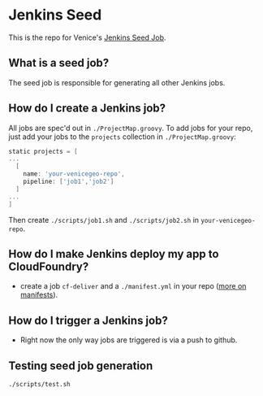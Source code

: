# Jenkins Seed

This is the repo for Venice's [Jenkins Seed Job](http://jenkins.piazzageo.io/job/seed).

## What is a seed job?

The seed job is responsible for generating all other Jenkins jobs.

## How do I create a Jenkins job?

All jobs are spec'd out in `./ProjectMap.groovy`. To add jobs for your repo, just add your jobs to the `projects` collection in `./ProjectMap.groovy`:

```groovy
static projects = [
...
  [
    name: 'your-venicegeo-repo',
    pipeline: ['job1','job2']
  ]
...
]
```

Then create `./scripts/job1.sh` and `./scripts/job2.sh` in `your-venicegeo-repo`.

## How do I make Jenkins deploy my app to CloudFoundry?

- create a job `cf-deliver` and a `./manifest.yml` in your repo ([more on manifests](https://docs.cloudfoundry.org/devguide/deploy-apps/manifest.html)).

## How do I trigger a Jenkins job?
- Right now the only way jobs are triggered is via a push to github.

## Testing seed job generation
```
./scripts/test.sh
```
